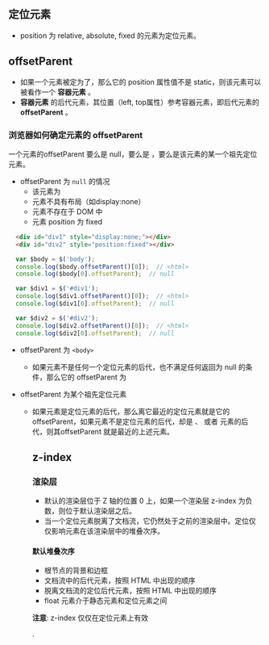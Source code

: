 ## 定位元素

- position 为 relative, absolute, fixed 的元素为定位元素。

## offsetParent

- 如果一个元素被定为了，那么它的 position 属性值不是 static，则该元素可以被看作一个 **容器元素** 。
- **容器元素** 的后代元素，其位置（left, top属性）参考容器元素，即后代元素的 **offsetParent** 。

### 浏览器如何确定元素的 offsetParent

一个元素的offsetParent 要么是 null，要么是 <body>，要么是该元素的某一个祖先定位元素。

- offsetParent 为 `null` 的情况
  - 该元素为 <body>
  - 元素不具有布局（如display:none）
  - 元素不存在于 DOM 中
  - 元素 position 为 fixed

``` html
  <div id="div1" style="display:none;"></div>
  <div id="div2" style="position:fixed"></div>
```

``` javascript
  var $body = $('body');
  console.log($body.offsetParent()[0]);  // <html>
  console.log($body[0].offsetParent);  // null

  var $div1 = $('#div1');
  console.log($div1.offsetParent()[0]);  // <html>
  console.log($div1[0].offsetParent);  // null

  var $div2 = $('#div2');
  console.log($div2.offsetParent()[0]);  // <html>
  console.log($div2[0].offsetParent);  // null
```

- offsetParent 为 `<body>`
  - 如果元素不是任何一个定位元素的后代，也不满足任何返回为 null 的条件，那么它的 offsetParent 为 <body>

- offsetParent 为某个祖先定位元素
  - 如果元素是定位元素的后代，那么离它最近的定位元素就是它的 offsetParent，如果元素不是定位元素的后代，却是 <td>、<th> 或者 <table> 元素的后代，则其offsetParent 就是最近的上述元素。

## z-index

### 渲染层

- 默认的渲染层位于 Z 轴的位置 0 上，如果一个渲染层 z-index 为负数，则位于默认渲染层之后。
- 当一个定位元素脱离了文档流，它仍然处于之前的渲染层中。定位仅仅影响元素在该渲染层中的堆叠次序。

#### 默认堆叠次序

- 根节点的背景和边框
- 文档流中的后代元素，按照 HTML 中出现的顺序
- 脱离文档流的定位后代元素，按照 HTML 中出现的顺序
- float 元素介于静态元素和定位元素之间

**注意**: z-index 仅仅在定位元素上有效




































































.
